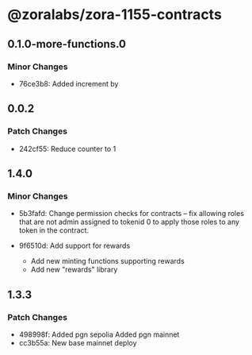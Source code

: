 # @zoralabs/zora-1155-contracts

## 0.1.0-more-functions.0

### Minor Changes

- 76ce3b8: Added increment by

## 0.0.2

### Patch Changes

- 242cf55: Reduce counter to 1

## 1.4.0

### Minor Changes

- 5b3fafd: Change permission checks for contracts – fix allowing roles that are not admin assigned to tokenid 0 to apply those roles to any token in the contract.
- 9f6510d: Add support for rewards

  - Add new minting functions supporting rewards
  - Add new "rewards" library

## 1.3.3

### Patch Changes

- 498998f: Added pgn sepolia
  Added pgn mainnet
- cc3b55a: New base mainnet deploy
